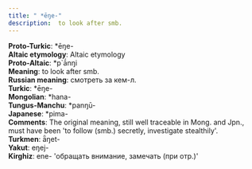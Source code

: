 ```yaml
---
title: " *ēŋe-"
description:  to look after smb.
---
```


<strong>Proto-Turkic</strong>:  *ēŋe-<br>
<strong>Altaic etymology</strong>:  Altaic etymology<br>
<strong> Proto-Altaic</strong>:  *p`ā́nŋi<br>
<strong>Meaning</strong>:  to look after smb.<br>
<strong>Russian meaning</strong>:  смотреть за кем-л.<br>
<strong>Turkic</strong>:  *ēŋe-<br>
<strong>Mongolian</strong>:  *hana-<br>
<strong>Tungus-Manchu</strong>:  *panŋū-<br>
<strong>Japanese</strong>:  *pima-<br>
<strong>Comments</strong>:  The original meaning, still well traceable in Mong. and Jpn., must have been 'to follow (smb.) secretly, investigate stealthily'.<br>
<strong>Turkmen</strong>:  ǟŋet-<br>
<strong>Yakut</strong>:  eŋej-<br>
<strong>Kirghiz</strong>:  ene- 'обращать внимание, замечать (при отр.)'<br>


